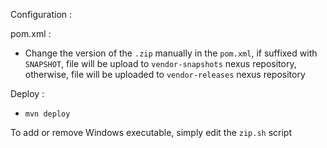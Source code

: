 Configuration :

pom.xml :

- Change the version of the `.zip` manually in the `pom.xml`, if suffixed with `SNAPSHOT`, file will be upload to `vendor-snapshots` nexus repository, otherwise, file will be uploaded to `vendor-releases` nexus repository

Deploy :

- `mvn deploy`

To add or remove Windows executable, simply edit the `zip.sh` script
